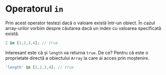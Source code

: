 # Operatorul `in`

Prin acest operator testezi dacă o valoare există într-un obiect. În cazul array-urilor vorbim despre căutarea dacă un index cu valoarea specificată există.

```javascript
2 in [1,2,3,4]; // true
```

Interesant este că și `length` va returna `true`. De ce? Pentru că este o proprietate directă a obiectului `Array` la care ai acces prin moștenire.

```javascript
'length' in [1,2,3,4]; // true
```
